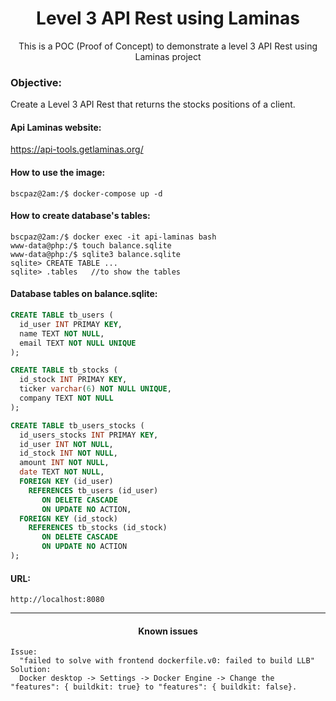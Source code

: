 <h1 align="center">Level 3 API Rest using Laminas</h1>
<p align="center">This is a POC (Proof of Concept) to demonstrate a level 3 API Rest using Laminas project</p>

### Objective:
<p>Create a Level 3 API Rest that returns the stocks positions of a client.</p>

#### Api Laminas website:
https://api-tools.getlaminas.org/

#### How to use the image:
```console
bscpaz@2am:/$ docker-compose up -d
```

#### How to create database's tables:
```console
bscpaz@2am:/$ docker exec -it api-laminas bash
www-data@php:/$ touch balance.sqlite
www-data@php:/$ sqlite3 balance.sqlite
sqlite> CREATE TABLE ...
sqlite> .tables   //to show the tables
```


#### Database tables on balance.sqlite:
```sql
CREATE TABLE tb_users (
  id_user INT PRIMAY KEY, 
  name TEXT NOT NULL, 
  email TEXT NOT NULL UNIQUE 
);

CREATE TABLE tb_stocks (
  id_stock INT PRIMAY KEY,
  ticker varchar(6) NOT NULL UNIQUE, 
  company TEXT NOT NULL
);

CREATE TABLE tb_users_stocks (
  id_users_stocks INT PRIMAY KEY,
  id_user INT NOT NULL, 
  id_stock INT NOT NULL,
  amount INT NOT NULL,
  date TEXT NOT NULL,
  FOREIGN KEY (id_user) 
    REFERENCES tb_users (id_user) 
       ON DELETE CASCADE 
       ON UPDATE NO ACTION,
  FOREIGN KEY (id_stock) 
    REFERENCES tb_stocks (id_stock) 
       ON DELETE CASCADE 
       ON UPDATE NO ACTION  
);
```

#### URL:
```console
http://localhost:8080
```

<hr>
<h4 align="center">Known issues</h4>

```
Issue: 
  "failed to solve with frontend dockerfile.v0: failed to build LLB"
Solution: 
  Docker desktop -> Settings -> Docker Engine -> Change the "features": { buildkit: true} to "features": { buildkit: false}.
```
